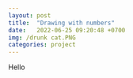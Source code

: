```yaml
---
layout: post
title:  "Drawing with numbers"
date:   2022-06-25 09:20:48 +0700
img: /drunk cat.PNG
categories: project
---
```


Hello 